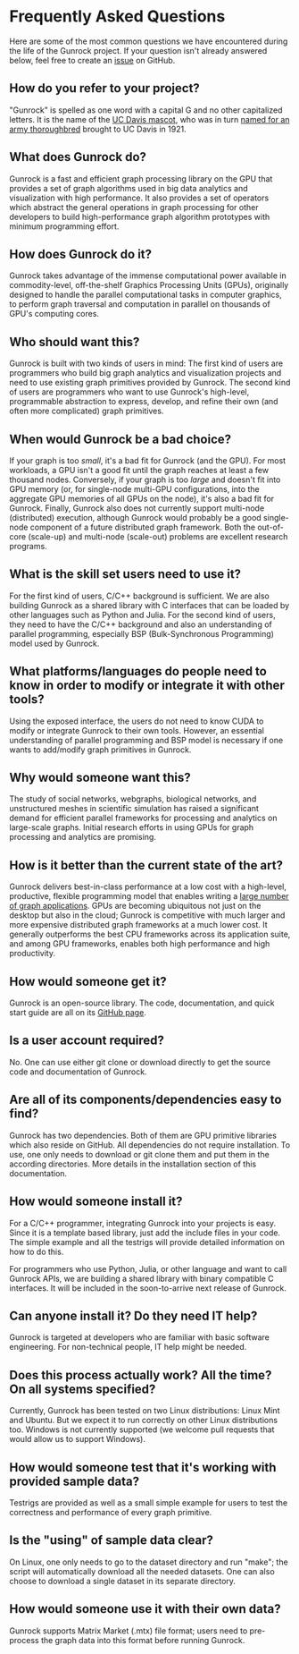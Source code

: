 # Frequently Asked Questions

Here are some of the most common questions we have encountered during the life of the Gunrock project. If your question isn't already answered below, feel free to create an [issue](https://github.com/gunrock/gunrock/issues) on GitHub.

## How do you refer to your project?

"Gunrock" is spelled as one word with a capital G and no other capitalized letters. It is the name of the [UC Davis mascot](https://theaggie.org/2017/10/31/history-of-gunrock-answers-questions-about-mascot/), who was in turn [named for an army thoroughbred](https://www.ucdavis.edu/news/whats-gunrock-name-100-years-history/) brought to UC Davis in 1921.

## What does Gunrock do?

Gunrock is a fast and efficient graph processing library on the GPU that provides a set of graph algorithms used in big data analytics and visualization with high performance.  It also provides a set of operators which abstract the general operations in graph processing for other developers to build high-performance graph algorithm prototypes with minimum programming effort.

## How does Gunrock do it?

Gunrock takes advantage of the immense computational power available in commodity-level, off-the-shelf Graphics Processing Units (GPUs), originally designed to handle the parallel computational tasks in computer graphics, to perform graph traversal and computation in parallel on thousands of GPU's computing cores.

## Who should want this?

Gunrock is built with two kinds of users in mind: The first kind of users are programmers who build big graph analytics and visualization projects and need to use existing graph primitives provided by Gunrock.  The second kind of users are programmers who want to use Gunrock's high-level, programmable abstraction to express, develop, and refine their own (and often more complicated) graph primitives.

## When would Gunrock be a bad choice?

If your graph is too *small*, it's a bad fit for Gunrock (and the GPU). For most workloads, a GPU isn't a good fit until the graph reaches at least a few thousand nodes. Conversely, if your graph is too *large* and doesn't fit into GPU memory (or, for single-node multi-GPU configurations, into the aggregate GPU memories of all GPUs on the node), it's also a bad fit for Gunrock. Finally, Gunrock also does not currently support multi-node (distributed) execution, although Gunrock would probably be a good single-node component of a future distributed graph framework. Both the out-of-core (scale-up) and multi-node (scale-out) problems are excellent research programs.

## What is the skill set users need to use it?

For the first kind of users, C/C++ background is sufficient. We are also building Gunrock as a shared library with C interfaces that can be loaded by other languages such as Python and Julia.  For the second kind of users, they need to have the C/C++ background and also an understanding of parallel programming, especially BSP (Bulk-Synchronous Programming) model used by Gunrock.

## What platforms/languages do people need to know in order to modify or integrate it with other tools?

Using the exposed interface, the users do not need to know CUDA to modify or integrate Gunrock to their own tools. However, an essential understanding of parallel programming and BSP model is necessary if one wants to add/modify graph primitives in Gunrock.

## Why would someone want this?

The study of social networks, webgraphs, biological networks, and unstructured meshes in scientific simulation has raised a significant demand for efficient parallel frameworks for processing and analytics on large-scale graphs. Initial research efforts in using GPUs for graph processing and analytics are promising.

## How is it better than the current state of the art?

Gunrock delivers best-in-class performance at a low cost with a high-level, productive, flexible programming model that enables writing a [large number of graph applications](/gunrock/gunrock_applications). GPUs are becoming ubiquitous not just on the desktop but also in the cloud; Gunrock is competitive with much larger and more expensive distributed graph frameworks at a much lower cost. It generally outperforms the best CPU frameworks across its application suite, and among GPU frameworks, enables both high performance and high productivity.

## How would someone get it?

Gunrock is an open-source library. The code, documentation, and quick start guide are all on its [GitHub page](gunrock.github.io).

## Is a user account required?

No. One can use either git clone or download directly to get the source code and documentation of Gunrock.

## Are all of its components/dependencies easy to find?

Gunrock has two dependencies. Both of them are GPU primitive libraries which also reside on GitHub. All dependencies do not require installation. To use, one only needs to download or git clone them and put them in the according directories. More details in the installation section of this documentation.

## How would someone install it?

For a C/C++ programmer, integrating Gunrock into your projects is easy. Since it is a template based library, just add the include files in your code. The simple example and all the testrigs will provide detailed information on how to do this.

For programmers who use Python, Julia, or other language and want to call Gunrock APIs, we are building a shared library with binary compatible C interfaces. It will be included in the soon-to-arrive next release of Gunrock.

## Can anyone install it? Do they need IT help?

Gunrock is targeted at developers who are familiar with basic software engineering. For non-technical people, IT help might be needed.

## Does this process actually work? All the time? On all systems specified?

Currently, Gunrock has been tested on two Linux distributions: Linux Mint and Ubuntu. But we expect it to run correctly on other Linux distributions too. Windows is not currently supported (we welcome pull requests that would allow us to support Windows).

## How would someone test that it's working with provided sample data?

Testrigs are provided as well as a small simple example for users to test the correctness and performance of every graph primitive.

## Is the "using" of sample data clear?

On Linux, one only needs to go to the dataset directory and run "make"; the script will automatically download all the needed datasets. One can also choose to download a single dataset in its separate directory.

## How would someone use it with their own data?

Gunrock supports Matrix Market (.mtx) file format; users need to pre-process the graph data into this format before running Gunrock.
